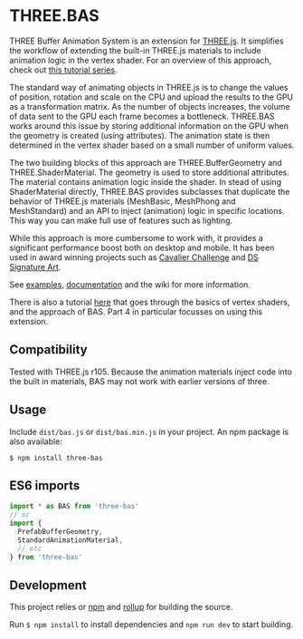 # THREE.BAS
THREE Buffer Animation System is an extension for [THREE.js](https://github.com/mrdoob/three.js/). It simplifies the workflow of extending the built-in THREE.js materials to include animation logic in the vertex shader. For an overview of this approach, check out [this tutorial series](https://medium.com/@Zadvorsky/into-vertex-shaders-594e6d8cd804).

The standard way of animating objects in THREE.js is to change the values of position, rotation and scale on the CPU and upload the results to the GPU as a transformation matrix. As the number of objects increases, the volume of data sent to the GPU each frame becomes a bottleneck. THREE.BAS works around this issue by storing additional information on the GPU when the geometry is created (using attributes). The animation state is then determined in the vertex shader based on a small number of uniform values.

The two building blocks of this approach are THREE.BufferGeometry and THREE.ShaderMaterial. The geometry is used to store additional attributes. The material contains animation logic inside the shader. In stead of using ShaderMaterial directly, THREE.BAS provides subclasses that duplicate the behavior of THREE.js materials (MeshBasic, MeshPhong and MeshStandard) and an API to inject (animation) logic in specific locations. This way you can make full use of features such as lighting.

While this approach is more cumbersome to work with, it provides a significant performance boost both on desktop and mobile. It has been used in award winning projects such as [Cavalier Challenge](https://cavalierchallenge.com/) and [DS Signature Art](https://ds-signatureart.com/).

See [examples](http://three-bas-examples.surge.sh/), [documentation](http://three-bas-examples.surge.sh/docs/) and the wiki for more information.

There is also a tutorial [here](https://medium.com/@Zadvorsky/into-vertex-shaders-594e6d8cd804) that goes through the basics of vertex shaders, and the approach of BAS. Part 4 in particular focusses on using this extension. 

## Compatibility
Tested with THREE.js r105. Because the animation materials inject code into the built in materials, BAS may not work with earlier versions of three.

## Usage
Include `dist/bas.js` or `dist/bas.min.js` in your project. An npm package is also available:

    $ npm install three-bas
    
## ES6 imports
```js
import * as BAS from 'three-bas'
// or
import {
  PrefabBufferGeometry,
  StandardAnimationMaterial,
  // etc
} from 'three-bas'
```

## Development
This project relies or [npm](https://www.npmjs.com/) and [rollup](https://rollupjs.org/) for building the source.

Run `$ npm install` to install dependencies and `npm run dev` to start building.

